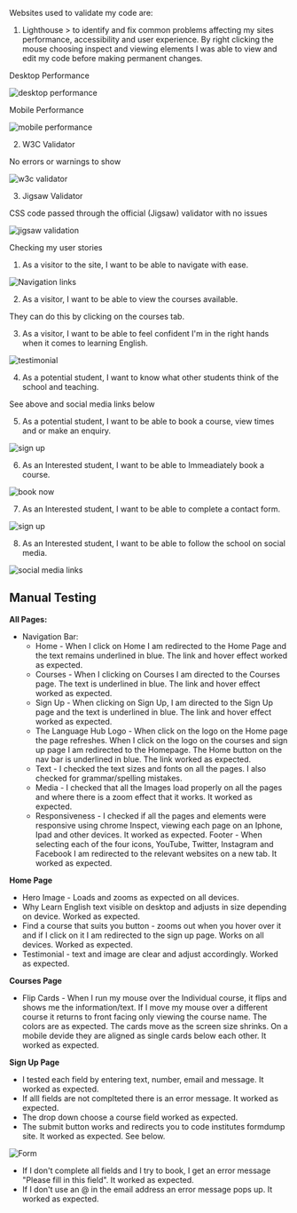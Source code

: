 Websites used to validate my code are:

1. Lighthouse > to identify and fix common problems affecting my sites performance, accessibility and user experience. By right clicking the mouse choosing inspect and viewing elements I was able to view and edit my code before making permanent changes.  

Desktop Performance

![desktop performance](https://user-images.githubusercontent.com/80712910/120111851-6c71f080-c16b-11eb-9602-492d9c68fa43.PNG)


Mobile Performance

![mobile performance](https://user-images.githubusercontent.com/80712910/120111778-33d21700-c16b-11eb-9238-e5a994174dbb.PNG)




2. W3C Validator 

No errors or warnings to show

![w3c validator](https://user-images.githubusercontent.com/80712910/119045176-050db100-b9b3-11eb-9bfd-326b4dee9f1b.PNG)

3. Jigsaw Validator

CSS code passed through the official (Jigsaw) validator with no issues

![jigsaw validation](https://user-images.githubusercontent.com/80712910/119045836-df34dc00-b9b3-11eb-9430-f8728334f3b0.PNG)



Checking my user stories

1. As a visitor to the site, I want to be able to navigate with ease.

![Navigation links](https://user-images.githubusercontent.com/80712910/119036001-27e69800-b9a8-11eb-9226-25eacaaa07af.PNG)

2. As a visitor, I want to be able to view the courses available. 

They can do this by clicking on the courses tab.

3. As a visitor, I want to be able to feel confident I'm in the right hands when it comes to learning English.

![testimonial](https://user-images.githubusercontent.com/80712910/119036437-a5120d00-b9a8-11eb-855d-6f2b4d1db98f.PNG)

4. As a potential student, I want to know what other students think of the school and teaching. 

See above and social media links below

5. As a potential student, I want to be able to book a course, view times and or make an enquiry. 

![sign up](https://user-images.githubusercontent.com/80712910/119036696-f15d4d00-b9a8-11eb-8763-734acc80e1c2.PNG)


6. As an Interested student, I want to be able to Immeadiately book a course. 

![book now](https://user-images.githubusercontent.com/80712910/119036683-eaced580-b9a8-11eb-9ed2-c9b6dcdd2164.PNG)

7. As an Interested student, I want to be able to complete a contact form. 


![sign up](https://user-images.githubusercontent.com/80712910/119036696-f15d4d00-b9a8-11eb-8763-734acc80e1c2.PNG)

8. As an Interested student, I want to be able to follow the school on social media. 

![social media links](https://user-images.githubusercontent.com/80712910/119037048-6761b400-b9a9-11eb-98c1-fb63ba1e6f63.PNG)


## Manual Testing 

**All Pages:**

- Navigation Bar:
    - Home - When I click on Home I am redirected to the Home Page and the text remains underlined in blue. The link and hover effect worked as expected. 
    - Courses - When I clicking on Courses I am directed to the Courses page. The text is underlined in blue. The link and hover effect worked as expected. 
    - Sign Up - When clicking on Sign Up, I am directed to the Sign Up page and the text is underlined in blue. The link and hover effect worked as expected. 
    - The Language Hub Logo - When click on the logo on the Home page the page refreshes. When I click on the logo on the courses and sign up page I am redirected to the       Homepage. The Home button on the nav bar is underlined in blue. The link worked as expected. 
    - Text - I checked the text sizes and fonts on all the pages. I also checked for grammar/spelling mistakes. 
    - Media - I checked that all the Images load properly on all the pages and where there is a zoom effect that it works. It worked as expected. 
    - Responsiveness - I checked if all the pages and elements were responsive using chrome Inspect, viewing each page on an Iphone, Ipad and other devices. It worked as expected. 
    Footer - When selecting each of the four icons, YouTube, Twitter, Instagram and Facebook I am redirected to the relevant websites on a new tab. It worked as expected. 

**Home Page** 

- Hero Image - Loads and zooms as expected on all devices. 
- Why Learn English text visible on desktop and adjusts in size depending on device. Worked as expected. 
- Find a course that suits you button - zooms out when you hover over it and if I click on it I am redirected to the sign up page. Works on all devices. Worked as expected. 
- Testimonial - text and image are clear and adjust accordingly. Worked as expected. 

**Courses Page**

- Flip Cards - When I run my mouse over the Individual course, it flips and shows me the information/text. If I move my mouse over a different course it returns to front facing only viewing the course name. The colors are as expected. The cards move as the screen size shrinks. On a mobile devide they are aligned as single cards below each other. It worked as expected. 

**Sign Up Page** 

- I tested each field by entering text, number, email and message. It worked as expected. 
- If alll fields are not complteted there is an error message. It worked as expected. 
- The drop down choose a course field worked as expected. 
- The submit button works and redirects you to code institutes formdump site. It worked as expected. See below.

![Form](https://user-images.githubusercontent.com/80712910/120110921-8f020a80-c167-11eb-9b13-ede78a50b183.PNG)

- If I don't complete all fields and I try to book, I get an error message "Please fill in this field". It worked as expected. 
- If I don't use an @ in the email address an error message pops up. It worked as expected. 